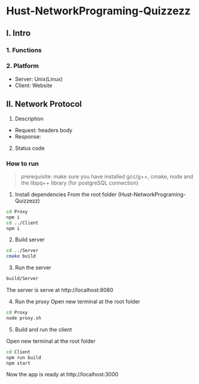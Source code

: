 # Hust-NetworkPrograming-Quizzezz

## I. Intro

### 1. Functions

### 2. Platform

- Server: Unix(Linux)
- Client: Website

## II. Network Protocol

1. Description

- Request: <path> headers body
- Response:

2. Status code

### How to run

> prerequisite: make sure you have installed gcc/g++, cmake, node and the libpq++ library (for postgreSQL connection)

1. Install dependencies
   From the root folder (Hust-NetworkPrograming-Quizzezz)

```sh
cd Proxy
npm i
cd ../Client
npm i
```

2. Build server

```sh
cd ../Server
cmake build
```

3. Run the server

```sh
build/Server
```

The server is serve at http://localhost:8080

4. Run the proxy
   Open new terminal at the root folder

```sh
cd Proxy
node proxy.sh
```

5. Build and run the client

Open new terminal at the root folder

```sh
cd Client
npm run build
npm start
```

Now the app is ready at http://localhost:3000
